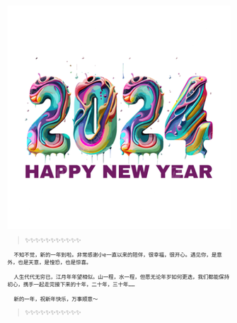 ![Alt text](../2024.png)
> ✨✨✨✨✨✨✨✨✨✨✨

```
  不知不觉，新的一年到啦。非常感谢小e一直以来的陪伴，很幸福，很开心。遇见你，是意外，也是天意，是惶恐，也是惊喜。

  人生代代无穷已，江月年年望相似。山一程，水一程，但愿无论年岁如何更迭，我们都能保持初心，携手一起走完接下来的十年，二十年，三十年……

  新的一年，祝新年快乐，万事顺意～
```
> ✨✨✨✨✨✨✨✨✨✨✨